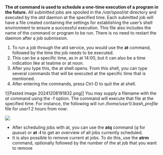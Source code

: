 **The _at_ command is used to schedule a one-time execution of a program in the future.** All submitted jobs are spooled in the _/var/spool/at_ directory and executed by the _atd_ daemon at the specified time. Each submitted job will have a file created containing the settings for establishing the user’s shell environment to ensure a successful execution. This file also includes the name of the command or program to be run. There is no need to restart the daemon after a job submission.

1. To run a job through the atd service, you would use the **at** command, followed by the time the job needs to be executed.
2. This can be a specific time, as in at 14:00, but it can also be a time indication like at teatime or at noon. 
3. After you type this, the at shell opens. From this shell, you can type several commands that will be executed at the specific time that is mentioned.
4. After entering the commands, press Ctrl-D to quit the at shell.

![[Pasted image 20241208191832.png]]
You may supply a filename with the _at_ command using the -f option. The command will execute that file at the specified time. For instance, the following will run _/home/user1/.bash_profile_ file for _user1_ 2 hours from now:

![](https://learning.oreilly.com/api/v2/epubs/urn:orm:book:9781835887325/files/html/images/210_1.jpg)

- After scheduling jobs with at, you can use the **atq** command (_q_ for _queue_) or **at -l** to get an overview of all jobs currently scheduled.
- It is also possible to remove current at jobs. To do this, use the **atrm** command, optionally followed by the number of the at job that you want to remove